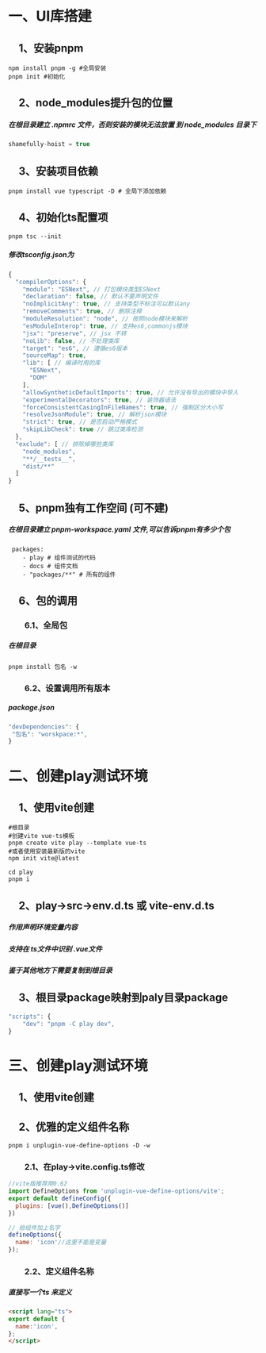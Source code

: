 # 一、UI库搭建
## &emsp;1、安装pnpm
```
npm install pnpm -g #全局安装
pnpm init #初始化
```
## &emsp;2、node_modules提升包的位置
##### 在根目录建立 .npmrc 文件，否则安装的模块无法放置 到 node_modules 目录下

```js
shamefully-hoist = true
```
## &emsp;3、安装项目依赖
```
pnpm install vue typescript -D # 全局下添加依赖
```
## &emsp;4、初始化ts配置项
```
pnpm tsc --init
```
##### 修改tsconfig.json为
```js
{
  "compilerOptions": {
    "module": "ESNext", // 打包模块类型ESNext
    "declaration": false, // 默认不要声明文件 
    "noImplicitAny": true, // 支持类型不标注可以默认any
    "removeComments": true, // 删除注释
    "moduleResolution": "node", // 按照node模块来解析
    "esModuleInterop": true, // 支持es6,commonjs模块
    "jsx": "preserve", // jsx 不转
    "noLib": false, // 不处理类库
    "target": "es6", // 遵循es6版本
    "sourceMap": true,
    "lib": [ // 编译时用的库
      "ESNext",
      "DOM"
    ],
    "allowSyntheticDefaultImports": true, // 允许没有导出的模块中导入
    "experimentalDecorators": true, // 装饰器语法
    "forceConsistentCasingInFileNames": true, // 强制区分大小写
    "resolveJsonModule": true, // 解析json模块
    "strict": true, // 是否启动严格模式
    "skipLibCheck": true // 跳过类库检测
  },
  "exclude": [ // 排除掉哪些类库
    "node_modules",
    "**/__tests__",
    "dist/**"
  ]
}
```
## &emsp;5、pnpm独有工作空间 (可不建)
##### 在根目录建立 pnpm-workspace.yaml 文件,可以告诉pnpm有多少个包
```
 packages:
    - play # 组件测试的代码
    - docs # 组件文档
    - "packages/**" # 所有的组件
```
## &emsp;6、包的调用
### &emsp;&emsp;6.1、全局包
##### 在根目录
```
pnpm install 包名 -w 
```
### &emsp;&emsp;6.2、设置调用所有版本
##### package.json
```js
"devDependencies": {
 "包名": "worskpace:*",
}
```
# 二、创建play测试环境
## &emsp;1、使用vite创建
```
#根目录
#创建vite vue-ts模板
pnpm create vite play --template vue-ts
#或者使用安装最新版的vite
npm init vite@latest

cd play
pnpm i
```
## &emsp;2、play->src->env.d.ts 或 vite-env.d.ts
##### 作用声明环境变量内容
##### 支持在 ts文件中识别 .vue文件
##### 鉴于其他地方下需要复制到根目录

## &emsp;3、根目录package映射到paly目录package
```js
"scripts": {
    "dev": "pnpm -C play dev",
}
```
# 三、创建play测试环境
## &emsp;1、使用vite创建
## &emsp;2、优雅的定义组件名称
```
pnpm i unplugin-vue-define-options -D -w
```
### &emsp;&emsp;2.1、在play->vite.config.ts修改
```js
//vite版推荐用0.62 
import DefineOptions from 'unplugin-vue-define-options/vite';
export default defineConfig({
  plugins: [vue(),DefineOptions()]
})
```
```js
// 给组件加上名字
defineOptions({
  name: 'icon'//这里不能是变量
});
```
### &emsp;&emsp;2.2、定义组件名称
##### 直接写一个ts 来定义
```html
<script lang="ts">
export default {
  name:'icon',
};
</script>
```